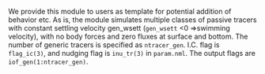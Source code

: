 We provide this module to users as template for potential addition of behavior etc. As is, the module simulates multiple classes of passive tracers with constant settling velocity gen_wsett (`gen_wsett` <0 =>swimming velocity), with no body forces and zero fluxes at surface and bottom. The number of generic tracers is specified as `ntracer_gen`. I.C. flag is `flag_ic(3)`, and nudging flag is `inu_tr(3)` in `param.nml`. The output flags are `iof_gen(1:ntracer_gen)`.